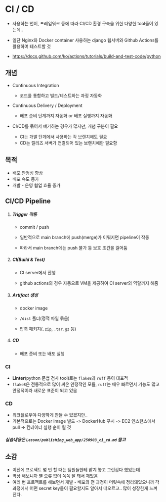 # CI / CD

- 사용하는 언어, 프레임워크 등에 따라 CI/CD 환경 구축을 위한 다양한 tool들이 있는데..
- 일단 Nginx와 Docker container 사용하는 django 웹서버와 Github Actions를 활용하여 테스트할 것

- https://docs.github.com/ko/actions/tutorials/build-and-test-code/python



## 개념

- Continuous Integration
  - 코드를 통합하고 빌드/테스트하는 과정 자동화
- Continuous Delivery / Deployment
  - 배포 준비 단계까지 자동화 or 배포 실행까지 자동화

- CI/CD를 묶어서 얘기하는 경우가 많지만, 개념 구분이 필요
  - CI는 개발 단계에서 사용하는 각 브랜치에도 필요
  - CD는 릴리즈 서버가 연결되어 있는 브랜치에만 필요함



## 목적

- 배포 안정성 향상
- 배포 속도 증가
- 개발 - 운영 협업 효율 증가



## CI/CD Pipeline

1. ##### Trigger 작동

   - commit / push

   - 일반적으로 main branch에 push(merge)가 이뤄지면 pipeline이 작동

   - 따라서 main branch에는 push 불가 등 보호 조건을 걸어둠

2. ##### CI(Build & Test)

   - CI server에서 진행

   - github actions의 경우 자동으로 VM을 제공하여 CI server의 역할까지 해줌

3. ##### Artifact 생성

   - docker image

   - `/dist` 폴더(정적 파일 묶음)

   - 압축 패키지(`.zip`, `.tar.gz` 등)

4. ##### CD

   - 배포 준비 또는 배포 실행



### CI

- **Linter**(python 문법 검사 tool)로는 `flake8`과 `ruff` 등이 대표적
- `flake8`은 전통적으로 많이 써온 안정적인 모듈, `ruff`는 매우 빠르면서 기능도 많고 안정적이라 새로운 표준이 되고 있음



### CD

- 워크플로우야 다양하게 만들 수 있겠지만..
- 기본적으로는 Docker image 빌드 -> DockerHub 푸시 -> EC2 인스턴스에서 pull -> 컨테이너 실행 순이 될 것



##### 실습내용은 `Lesson/publishing_web_app/250903_ci_cd.md` 참고



## 소감

- 이전에 프로젝트 몇 번 할 때는 팀원들한테 맡겨 놓고 그런갑다 했었는데
- 막상 해보니까 별 오류 없이 쓱쓱 잘 돼서 재밌음
- 여러 번 프로젝트를 해보면서 개발 - 배포의 전 과정이 머릿속에 정리돼있으니까 각 과정에서 어떤 secret key들이 필요할지도 알아서 떠오르고.. 많이 성장한게 느껴진다.
